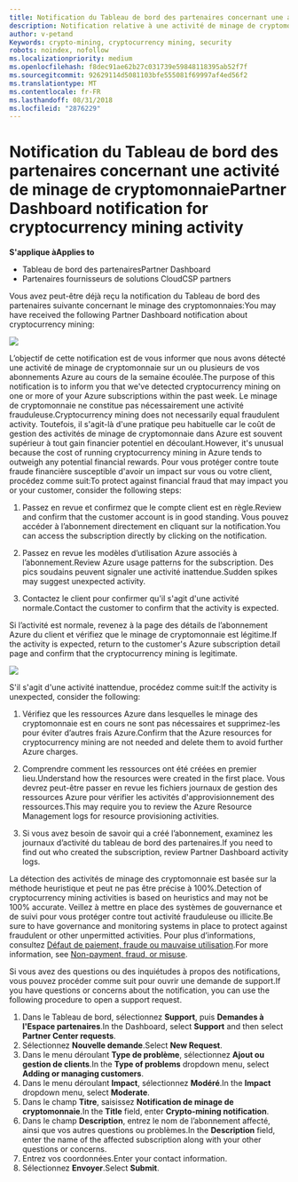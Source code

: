 ```yaml
---
title: Notification du Tableau de bord des partenaires concernant une activité de minage de cryptomonnaie | Tableau de bord des partenaires
description: Notification relative à une activité de minage de cryptomonnaie en cours.
author: v-petand
Keywords: crypto-mining, cryptocurrency mining, security
robots: noindex, nofollow
ms.localizationpriority: medium
ms.openlocfilehash: f8dec91ae62b27c031739e59848118395ab52f7f
ms.sourcegitcommit: 92629114d5081103bfe555081f69997af4ed56f2
ms.translationtype: MT
ms.contentlocale: fr-FR
ms.lasthandoff: 08/31/2018
ms.locfileid: "2876229"
---
```

# <a name="partner-dashboard-notification-for-cryptocurrency-mining-activity"></a><span data-ttu-id="22361-103">Notification du Tableau de bord des partenaires concernant une activité de minage de cryptomonnaie</span><span class="sxs-lookup"><span data-stu-id="22361-103">Partner Dashboard notification for cryptocurrency mining activity</span></span>

**<span data-ttu-id="22361-104">S'applique à</span><span class="sxs-lookup"><span data-stu-id="22361-104">Applies to</span></span>**

-  <span data-ttu-id="22361-105">Tableau de bord des partenaires</span><span class="sxs-lookup"><span data-stu-id="22361-105">Partner Dashboard</span></span>
-  <span data-ttu-id="22361-106">Partenaires fournisseurs de solutions Cloud</span><span class="sxs-lookup"><span data-stu-id="22361-106">CSP partners</span></span>

<span data-ttu-id="22361-107">Vous avez peut-être déjà reçu la notification du Tableau de bord des partenaires suivante concernant le minage des cryptomonnaies:</span><span class="sxs-lookup"><span data-stu-id="22361-107">You may have received the following Partner Dashboard notification about cryptocurrency mining:</span></span>
 
![](images/crypto1.png)

<span data-ttu-id="22361-108">L’objectif de cette notification est de vous informer que nous avons détecté une activité de minage de cryptomonnaie sur un ou plusieurs de vos abonnements Azure au cours de la semaine écoulée.</span><span class="sxs-lookup"><span data-stu-id="22361-108">The purpose of this notification is to inform you that we've detected cryptocurrency mining on one or more of your Azure subscriptions within the past week.</span></span> <span data-ttu-id="22361-109">Le minage de cryptomonnaie ne constitue pas nécessairement une activité frauduleuse.</span><span class="sxs-lookup"><span data-stu-id="22361-109">Cryptocurrency mining does not necessarily equal fraudulent activity.</span></span> <span data-ttu-id="22361-110">Toutefois, il s'agit-là d'une pratique peu habituelle car le coût de gestion des activités de minage de cryptomonnaie dans Azure est souvent supérieur à tout gain financier potentiel en découlant.</span><span class="sxs-lookup"><span data-stu-id="22361-110">However, it's unusual because the cost of running cryptocurrency mining in Azure tends to outweigh any potential financial rewards.</span></span> <span data-ttu-id="22361-111">Pour vous protéger contre toute fraude financière susceptible d'avoir un impact sur vous ou votre client, procédez comme suit:</span><span class="sxs-lookup"><span data-stu-id="22361-111">To protect against financial fraud that may impact you or your customer, consider the following steps:</span></span>

1.  <span data-ttu-id="22361-112">Passez en revue et confirmez que le compte client est en règle.</span><span class="sxs-lookup"><span data-stu-id="22361-112">Review and confirm that the customer account is in good standing.</span></span> <span data-ttu-id="22361-113">Vous pouvez accéder à l’abonnement directement en cliquant sur la notification.</span><span class="sxs-lookup"><span data-stu-id="22361-113">You can access the subscription directly by clicking on the notification.</span></span>

2.  <span data-ttu-id="22361-114">Passez en revue les modèles d’utilisation Azure associés à l’abonnement.</span><span class="sxs-lookup"><span data-stu-id="22361-114">Review Azure usage patterns for the subscription.</span></span> <span data-ttu-id="22361-115">Des pics soudains peuvent signaler une activité inattendue.</span><span class="sxs-lookup"><span data-stu-id="22361-115">Sudden spikes may suggest unexpected activity.</span></span>

3.  <span data-ttu-id="22361-116">Contactez le client pour confirmer qu'il s'agit d'une activité normale.</span><span class="sxs-lookup"><span data-stu-id="22361-116">Contact the customer to confirm that the activity is expected.</span></span>

<span data-ttu-id="22361-117">Si l’activité est normale, revenez à la page des détails de l’abonnement Azure du client et vérifiez que le minage de cryptomonnaie est légitime.</span><span class="sxs-lookup"><span data-stu-id="22361-117">If the activity is expected, return to the customer's Azure subscription detail page and confirm that the cryptocurrency mining is legitimate.</span></span> 


![](images/crypto2.png)

<span data-ttu-id="22361-118">S'il s'agit d'une activité inattendue, procédez comme suit:</span><span class="sxs-lookup"><span data-stu-id="22361-118">If the activity is unexpected, consider the following:</span></span>

1.  <span data-ttu-id="22361-119">Vérifiez que les ressources Azure dans lesquelles le minage des cryptomonnaie est en cours ne sont pas nécessaires et supprimez-les pour éviter d’autres frais Azure.</span><span class="sxs-lookup"><span data-stu-id="22361-119">Confirm that the Azure resources for cryptocurrency mining are not needed and delete them to avoid further Azure charges.</span></span>

2.  <span data-ttu-id="22361-120">Comprendre comment les ressources ont été créées en premier lieu.</span><span class="sxs-lookup"><span data-stu-id="22361-120">Understand how the resources were created in the first place.</span></span> <span data-ttu-id="22361-121">Vous devrez peut-être passer en revue les fichiers journaux de gestion des ressources Azure pour vérifier les activités d'approvisionnement des ressources.</span><span class="sxs-lookup"><span data-stu-id="22361-121">This may require you to review the Azure Resource Management logs for resource provisioning activities.</span></span>

3.  <span data-ttu-id="22361-122">Si vous avez besoin de savoir qui a créé l’abonnement, examinez les journaux d’activité du tableau de bord des partenaires.</span><span class="sxs-lookup"><span data-stu-id="22361-122">If you need to find out who created the subscription, review Partner Dashboard activity logs.</span></span>

<span data-ttu-id="22361-123">La détection des activités de minage des cryptomonnaie est basée sur la méthode heuristique et peut ne pas être précise à 100%.</span><span class="sxs-lookup"><span data-stu-id="22361-123">Detection of cryptocurrency mining activities is based on heuristics and may not be 100% accurate.</span></span> <span data-ttu-id="22361-124">Veillez à mettre en place des systèmes de gouvernance et de suivi pour vous protéger contre tout activité frauduleuse ou illicite.</span><span class="sxs-lookup"><span data-stu-id="22361-124">Be sure to have governance and monitoring systems in place to protect against fraudulent or other unpermitted activities.</span></span> <span data-ttu-id="22361-125">Pour plus d’informations, consultez [Défaut de paiement, fraude ou mauvaise utilisation](https://docs.microsoft.com/partner-center/non-payment--fraud--or-misuse).</span><span class="sxs-lookup"><span data-stu-id="22361-125">For more information, see [Non-payment, fraud, or misuse](https://docs.microsoft.com/partner-center/non-payment--fraud--or-misuse).</span></span>

<span data-ttu-id="22361-126">Si vous avez des questions ou des inquiétudes à propos des notifications, vous pouvez procéder comme suit pour ouvrir une demande de support.</span><span class="sxs-lookup"><span data-stu-id="22361-126">If you have questions or concerns about the notification, you can use the following procedure to open a support request.</span></span>

1.  <span data-ttu-id="22361-127">Dans le Tableau de bord, sélectionnez **Support**, puis **Demandes à l'Espace partenaires**.</span><span class="sxs-lookup"><span data-stu-id="22361-127">In the Dashboard, select **Support** and then select **Partner Center requests**.</span></span>
3.  <span data-ttu-id="22361-128">Sélectionnez **Nouvelle demande**.</span><span class="sxs-lookup"><span data-stu-id="22361-128">Select **New Request**.</span></span> 
4.  <span data-ttu-id="22361-129">Dans le menu déroulant **Type de problème**, sélectionnez **Ajout ou gestion de clients**.</span><span class="sxs-lookup"><span data-stu-id="22361-129">In the **Type of problems** dropdown menu, select **Adding or managing customers**.</span></span>
5.  <span data-ttu-id="22361-130">Dans le menu déroulant **Impact**, sélectionnez **Modéré**.</span><span class="sxs-lookup"><span data-stu-id="22361-130">In the **Impact** dropdown menu, select **Moderate**.</span></span>
6.  <span data-ttu-id="22361-131">Dans le champ **Titre**, saisissez **Notification de minage de cryptomonnaie**.</span><span class="sxs-lookup"><span data-stu-id="22361-131">In the **Title** field, enter **Crypto-mining notification**.</span></span>
7.  <span data-ttu-id="22361-132">Dans le champ **Description**, entrez le nom de l’abonnement affecté, ainsi que vos autres questions ou problèmes.</span><span class="sxs-lookup"><span data-stu-id="22361-132">In the **Description** field, enter the name of the affected subscription along with your other questions or concerns.</span></span> 
8.  <span data-ttu-id="22361-133">Entrez vos coordonnées.</span><span class="sxs-lookup"><span data-stu-id="22361-133">Enter your contact information.</span></span>
9.  <span data-ttu-id="22361-134">Sélectionnez **Envoyer**.</span><span class="sxs-lookup"><span data-stu-id="22361-134">Select **Submit**.</span></span>



